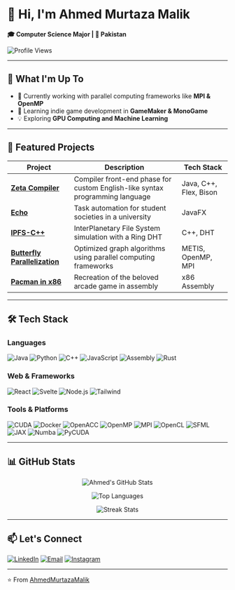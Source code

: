 # 👋 Hi, I'm Ahmed Murtaza Malik 

**🎓 Computer Science Major | 📍 Pakistan**

![Profile Views](https://komarev.com/ghpvc/?username=ahmedmurtazamalik&color=blueviolet&style=flat-square)

---

## 🌱 What I'm Up To
- 🔭 Currently working with parallel computing frameworks like **MPI & OpenMP**
- 🌱 Learning indie game development in **GameMaker & MonoGame** 
- 💡 Exploring **GPU Computing and Machine Learning**

---

## 🚀 Featured Projects

| Project | Description | Tech Stack |
|---------|-------------|------------|
| **[Zeta Compiler](https://github.com/ahmedmurtazamalik/zeta-compiler)** | Compiler front-end phase for custom English-like syntax programming language | Java, C++, Flex, Bison |
| **[Echo](https://github.com/ahmedmurtazamalik/echo)** | Task automation for student societies in a university | JavaFX |
| **[IPFS-C++](https://github.com/ahmedmurtazamalik/IPFS-cpp)** | InterPlanetary File System simulation with a Ring DHT | C++, DHT |
| **[Butterfly Parallelization](https://github.com/ahmedmurtazamalik/butterfly-parallelization)** | Optimized graph algorithms using parallel computing frameworks | METIS, OpenMP, MPI |
| **[Pacman in x86](https://github.com/ahmedmurtazamalik/pacman-x86assembly)** | Recreation of the beloved arcade game in assembly | x86 Assembly |

---

## 🛠️ Tech Stack

### Languages
![Java](https://img.shields.io/badge/Java-ED8B00?style=for-the-badge&logo=java&logoColor=white)
![Python](https://img.shields.io/badge/Python-3776AB?style=for-the-badge&logo=python&logoColor=white)
![C++](https://img.shields.io/badge/C++-00599C?style=for-the-badge&logo=c%2B%2B&logoColor=white)
![JavaScript](https://img.shields.io/badge/JavaScript-F7DF1E?style=for-the-badge&logo=javascript&logoColor=black)
![Assembly](https://img.shields.io/badge/Assembly-6E4C13?style=for-the-badge&logo=assemblyscript&logoColor=white)
![Rust](https://img.shields.io/badge/Rust-000000?style=for-the-badge&logo=rust&logoColor=white)

### Web & Frameworks
![React](https://img.shields.io/badge/React-20232A?style=for-the-badge&logo=react&logoColor=61DAFB)
![Svelte](https://img.shields.io/badge/Svelte-FF3E00?style=for-the-badge&logo=svelte&logoColor=white)
![Node.js](https://img.shields.io/badge/Node.js-339933?style=for-the-badge&logo=nodedotjs&logoColor=white)
![Tailwind](https://img.shields.io/badge/Tailwind_CSS-38B2AC?style=for-the-badge&logo=tailwind-css&logoColor=white)

### Tools & Platforms
![CUDA](https://img.shields.io/badge/CUDA-76B900?style=for-the-badge&logo=nvidia&logoColor=white)
![Docker](https://img.shields.io/badge/Docker-2496ED?style=for-the-badge&logo=docker&logoColor=white)
![OpenACC](https://img.shields.io/badge/OpenACC-0285CC?style=for-the-badge&logo=nvidia&logoColor=white)
![OpenMP](https://img.shields.io/badge/OpenMP-0096FF?style=for-the-badge)
![MPI](https://img.shields.io/badge/MPI-1B365D?style=for-the-badge)
![OpenCL](https://img.shields.io/badge/OpenCL-ED1C24?style=for-the-badge&logo=khronos-group&logoColor=white)
![SFML](https://img.shields.io/badge/SFML-8CC03F?style=for-the-badge)
![JAX](https://img.shields.io/badge/JAX-FF6F00?style=for-the-badge&logo=google&logoColor=white)
![Numba](https://img.shields.io/badge/Numba-00A3E0?style=for-the-badge&logo=python&logoColor=white)
![PyCUDA](https://img.shields.io/badge/PyCUDA-8B0000?style=for-the-badge&logo=nvidia&logoColor=white)

---

## 📊 GitHub Stats

<div align="center">
  
![Ahmed's GitHub Stats](https://github-readme-stats.vercel.app/api?username=ahmedmurtazamalik&show_icons=true&theme=radical&hide_border=true)
  
![Top Languages](https://github-readme-stats.vercel.app/api/top-langs/?username=ahmedmurtazamalik&layout=compact&theme=radical&hide_border=true)

![Streak Stats](https://github-readme-streak-stats.herokuapp.com/?user=ahmedmurtazamalik&theme=radical&hide_border=true)

</div>

---

## 📫 Let's Connect

[![LinkedIn](https://img.shields.io/badge/LinkedIn-0077B5?style=for-the-badge&logo=linkedin&logoColor=white)](https://www.linkedin.com/in/ahmed-murtaza-malik)
[![Email](https://img.shields.io/badge/Email-D14836?style=for-the-badge&logo=gmail&logoColor=white)](mailto:ahmedmurtazamalik@gmail.com)
[![Instagram](https://img.shields.io/badge/Instagram-E4405F?style=for-the-badge&logo=instagram&logoColor=white)](https://www.instagram.com/joeywritessometimes)

---

⭐ From [AhmedMurtazaMalik](https://github.com/ahmedmurtazamalik)
